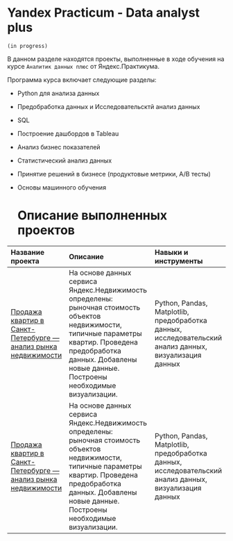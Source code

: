 # Yandex Practicum - Data analyst plus
`(in progress)`

В данном разделе находятся проекты, выполненные в ходе обучения на курсе `Аналитик данных плюс` от Яндекс.Практикума.

Программа курса включает следующие разделы:
- Python для анализа данных
- Предобработка данных и Исследовательсктй анализ данных
- SQL
- Построение дашбордов в Tableau
- Анализ бизнес показателей
- Статистический анализ данных
- Принятие решений в бизнесе (продуктовые метрики, A/B тесты)
- Основы машинного обучения

  # Описание выполненных проектов
  
| Название проекта | Описание | Навыки и инструменты | 
| :---------------------- | :---------------------- | :---------------------- |
|[Продажа квартир в Санкт-Петербурге — анализ рынка недвижимости](link) | На основе данных сервиса Яндекс.Недвижимость определены: рыночная стоимость объектов недвижимости, типичные параметры квартир. Проведена предобработка данных. Добавлены новые данные. Построены необходимые визуализации. | Python, Pandas, Matplotlib, предобработка данных, исследовательский анализ данных, визуализация данных |
|[Продажа квартир в Санкт-Петербурге — анализ рынка недвижимости](link) | На основе данных сервиса Яндекс.Недвижимость определены: рыночная стоимость объектов недвижимости, типичные параметры квартир. Проведена предобработка данных. Добавлены новые данные. Построены необходимые визуализации. | Python, Pandas, Matplotlib, предобработка данных, исследовательский анализ данных, визуализация данных |
